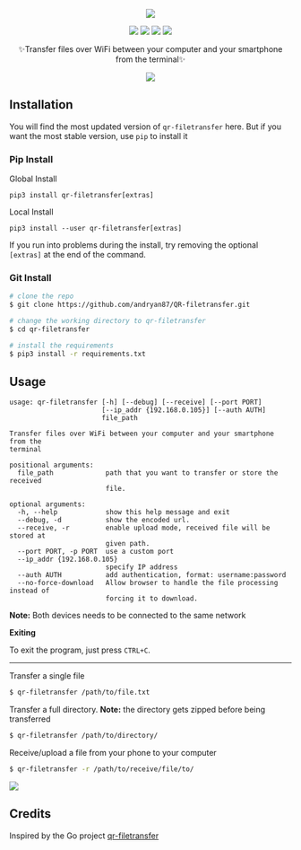 <p align="center"><img src="https://raw.githubusercontent.com/sdushantha/qr-filetransfer/master/logo.png"><br></p>
<p align="center">
<a href="https://pypi.org/project/qr-filetransfer/"><img src="https://img.shields.io/badge/release-v2.5-blue.svg"></a>
<a href="https://pepy.tech/badge/qr-filetransfer"><img src="https://pepy.tech/badge/qr-filetransfer"></a>
<a href="./LICENSE"><img src="https://img.shields.io/badge/license-MIT-blue.svg"></a>
<a href="https://img.shields.io/badge/support-Linux%20|%20MacOS%20|%20Windows%20-blue.svg"><img src="https://img.shields.io/badge/support-Linux%20|%20MacOS%20|%20Windows%20-blue.svg"></a>
</p>
<p align="center">✨Transfer files over WiFi between your computer and your smartphone from the terminal✨</p>


<p align="center"><img src="https://github.com/andryan87/QR-filetransfer.git"></p>

## Installation

You will find the most updated version of ```qr-filetransfer``` here. But if you want the most stable version, use ```pip``` to install it

### Pip Install

Global Install

```pip3 install qr-filetransfer[extras]```

Local Install

```pip3 install --user qr-filetransfer[extras]```

If you run into problems during the install, try removing the optional `[extras]` at the end of the command.

### Git Install

```bash
# clone the repo
$ git clone https://github.com/andryan87/QR-filetransfer.git

# change the working directory to qr-filetransfer
$ cd qr-filetransfer

# install the requirements
$ pip3 install -r requirements.txt
```


## Usage
```
usage: qr-filetransfer [-h] [--debug] [--receive] [--port PORT]
                       [--ip_addr {192.168.0.105}] [--auth AUTH]
                       file_path

Transfer files over WiFi between your computer and your smartphone from the
terminal

positional arguments:
  file_path             path that you want to transfer or store the received
                        file.

optional arguments:
  -h, --help            show this help message and exit
  --debug, -d           show the encoded url.
  --receive, -r         enable upload mode, received file will be stored at
                        given path.
  --port PORT, -p PORT  use a custom port
  --ip_addr {192.168.0.105}
                        specify IP address
  --auth AUTH           add authentication, format: username:password
  --no-force-download   Allow browser to handle the file processing instead of
                        forcing it to download.
```

**Note:** Both devices needs to be connected to the same network

**Exiting**

To exit the program, just press ```CTRL+C```.

---

Transfer a single file
```bash
$ qr-filetransfer /path/to/file.txt
```


Transfer a full directory. **Note:** the directory gets zipped before being transferred
```bash
$ qr-filetransfer /path/to/directory/
```

Receive/upload a file from your phone to your computer
```bash
$ qr-filetransfer -r /path/to/receive/file/to/
```

![](https://user-images.githubusercontent.com/27065646/56946075-7444ae00-6b29-11e9-9387-06ae063e1361.png)

## Credits
Inspired by the Go project [qr-filetransfer](https://github.com/andryan87/QR-filetransfer)

